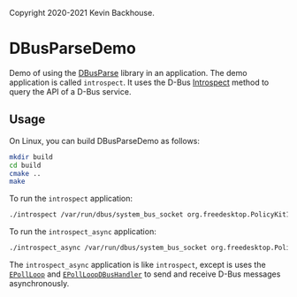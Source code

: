 Copyright 2020-2021 Kevin Backhouse.

# DBusParseDemo

Demo of using the
[DBusParse](https://github.com/kevinbackhouse/DBusParse) library in an
application. The demo application is called `introspect`. It uses
the D-Bus
[Introspect](https://dbus.freedesktop.org/doc/dbus-specification.html#standard-interfaces-introspectable)
method to query the API of a D-Bus service.

## Usage

On Linux, you can build DBusParseDemo as follows:

```bash
mkdir build
cd build
cmake ..
make
```

To run the `introspect` application:

```bash
./introspect /var/run/dbus/system_bus_socket org.freedesktop.PolicyKit1 /org/freedesktop/PolicyKit1/Authority
```

To run the `introspect_async` application:

```bash
./introspect_async /var/run/dbus/system_bus_socket org.freedesktop.PolicyKit1 /org/freedesktop/PolicyKit1/Authority
```

The `introspect_async` application is like `introspect`, except is uses the [`EPollLoop`](https://github.com/kevinbackhouse/EPollLoop) and [`EPollLoopDBusHandler`](https://github.com/kevinbackhouse/EPollLoopDBusHandler) to send and receive D-Bus messages asynchronously.
